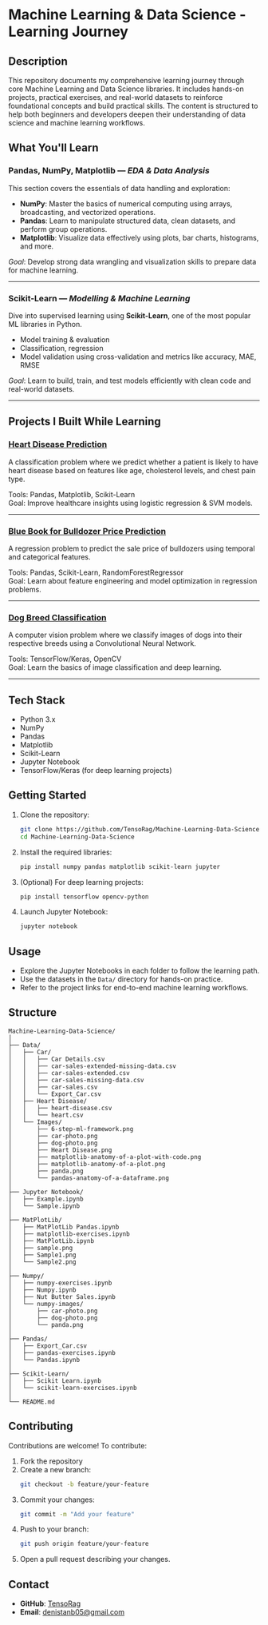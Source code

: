# Machine Learning & Data Science - Learning Journey

## Description
This repository documents my comprehensive learning journey through core Machine Learning and Data Science libraries. It includes hands-on projects, practical exercises, and real-world datasets to reinforce foundational concepts and build practical skills. The content is structured to help both beginners and developers deepen their understanding of data science and machine learning workflows.

## What You'll Learn

### Pandas, NumPy, Matplotlib — *EDA & Data Analysis*

This section covers the essentials of data handling and exploration:

- **NumPy**: Master the basics of numerical computing using arrays, broadcasting, and vectorized operations.
- **Pandas**: Learn to manipulate structured data, clean datasets, and perform group operations.
- **Matplotlib**: Visualize data effectively using plots, bar charts, histograms, and more.

*Goal*: Develop strong data wrangling and visualization skills to prepare data for machine learning.

---

### Scikit-Learn — *Modelling & Machine Learning*

Dive into supervised learning using **Scikit-Learn**, one of the most popular ML libraries in Python.

- Model training & evaluation
- Classification, regression
- Model validation using cross-validation and metrics like accuracy, MAE, RMSE

*Goal*: Learn to build, train, and test models efficiently with clean code and real-world datasets.

---

## Projects I Built While Learning

### [Heart Disease Prediction](https://github.com/TensoRag/Heart-Disease-Classification)

A classification problem where we predict whether a patient is likely to have heart disease based on features like age, cholesterol levels, and chest pain type.

Tools: Pandas, Matplotlib, Scikit-Learn  
Goal: Improve healthcare insights using logistic regression & SVM models.

---

### [Blue Book for Bulldozer Price Prediction](https://github.com/TensoRag/Bulldozer-Price-Prediction)

A regression problem to predict the sale price of bulldozers using temporal and categorical features.

Tools: Pandas, Scikit-Learn, RandomForestRegressor  
Goal: Learn about feature engineering and model optimization in regression problems.

---

### [Dog Breed Classification](https://github.com/TensoRag/Dog-Breed-Classification)

A computer vision problem where we classify images of dogs into their respective breeds using a Convolutional Neural Network.

Tools: TensorFlow/Keras, OpenCV  
Goal: Learn the basics of image classification and deep learning.

---

## Tech Stack
- Python 3.x
- NumPy
- Pandas
- Matplotlib
- Scikit-Learn
- Jupyter Notebook
- TensorFlow/Keras (for deep learning projects)

## Getting Started
1. Clone the repository:
   ```bash
   git clone https://github.com/TensoRag/Machine-Learning-Data-Science.git
   cd Machine-Learning-Data-Science
   ```
2. Install the required libraries:
   ```bash
   pip install numpy pandas matplotlib scikit-learn jupyter
   ```
3. (Optional) For deep learning projects:
   ```bash
   pip install tensorflow opencv-python
   ```
4. Launch Jupyter Notebook:
   ```bash
   jupyter notebook
   ```

## Usage
- Explore the Jupyter Notebooks in each folder to follow the learning path.
- Use the datasets in the `Data/` directory for hands-on practice.
- Refer to the project links for end-to-end machine learning workflows.

## Structure
```
Machine-Learning-Data-Science/
│
├── Data/
│   ├── Car/
│   │   ├── Car Details.csv
│   │   ├── car-sales-extended-missing-data.csv
│   │   ├── car-sales-extended.csv
│   │   ├── car-sales-missing-data.csv
│   │   ├── car-sales.csv
│   │   └── Export_Car.csv
│   ├── Heart Disease/
│   │   ├── heart-disease.csv
│   │   └── heart.csv
│   └── Images/
│       ├── 6-step-ml-framework.png
│       ├── car-photo.png
│       ├── dog-photo.png
│       ├── Heart Disease.png
│       ├── matplotlib-anatomy-of-a-plot-with-code.png
│       ├── matplotlib-anatomy-of-a-plot.png
│       ├── panda.png
│       └── pandas-anatomy-of-a-dataframe.png
│
├── Jupyter Notebook/
│   ├── Example.ipynb
│   └── Sample.ipynb
│
├── MatPlotLib/
│   ├── MatPlotLib Pandas.ipynb
│   ├── matplotlib-exercises.ipynb
│   ├── MatPlotLib.ipynb
│   ├── sample.png
│   ├── Sample1.png
│   └── Sample2.png
│
├── Numpy/
│   ├── numpy-exercises.ipynb
│   ├── Numpy.ipynb
│   ├── Nut Butter Sales.ipynb
│   └── numpy-images/
│       ├── car-photo.png
│       ├── dog-photo.png
│       └── panda.png
│
├── Pandas/
│   ├── Export_Car.csv
│   ├── pandas-exercises.ipynb
│   └── Pandas.ipynb
│
├── Scikit-Learn/
│   ├── Scikit Learn.ipynb
│   └── scikit-learn-exercises.ipynb
│
└── README.md
```

## Contributing

Contributions are welcome! To contribute:
1. Fork the repository
2. Create a new branch:
   ```bash
   git checkout -b feature/your-feature
   ```
3. Commit your changes:
   ```bash
   git commit -m "Add your feature"
   ```
4. Push to your branch:
   ```bash
   git push origin feature/your-feature
   ```
5. Open a pull request describing your changes.
   
## Contact
- **GitHub**: [TensoRag](https://github.com/TensoRag)
- **Email**: denistanb05@gmail.com
